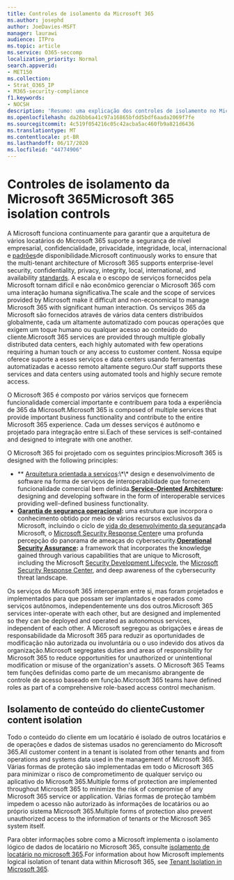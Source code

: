 ```yaml
---
title: Controles de isolamento da Microsoft 365
ms.author: josephd
author: JoeDavies-MSFT
manager: laurawi
audience: ITPro
ms.topic: article
ms.service: O365-seccomp
localization_priority: Normal
search.appverid:
- MET150
ms.collection:
- Strat_O365_IP
- M365-security-compliance
f1.keywords:
- NOCSH
description: 'Resumo: uma explicação dos controles de isolamento no Microsoft 365.'
ms.openlocfilehash: da26bb6a41c97a16865bfdd5bdf6aada2069f7fe
ms.sourcegitcommit: 4c519f054216c05c42acba5ac460fb9a821d6436
ms.translationtype: MT
ms.contentlocale: pt-BR
ms.lasthandoff: 06/17/2020
ms.locfileid: "44774906"
---
```

# <a name="microsoft-365-isolation-controls"></a><span data-ttu-id="ab4df-103">Controles de isolamento da Microsoft 365</span><span class="sxs-lookup"><span data-stu-id="ab4df-103">Microsoft 365 isolation controls</span></span> 

<span data-ttu-id="ab4df-104">A Microsoft funciona continuamente para garantir que a arquitetura de vários locatários do Microsoft 365 suporte a segurança de nível empresarial, confidencialidade, privacidade, integridade, local, internacional e [padrões](https://www.microsoft.com/TrustCenter/Compliance?service=Office#Icons)de disponibilidade.</span><span class="sxs-lookup"><span data-stu-id="ab4df-104">Microsoft continuously works to ensure that the multi-tenant architecture of Microsoft 365 supports enterprise-level security, confidentiality, privacy, integrity, local, international, and availability [standards](https://www.microsoft.com/TrustCenter/Compliance?service=Office#Icons).</span></span> <span data-ttu-id="ab4df-105">A escala e o escopo de serviços fornecidos pela Microsoft tornam difícil e não econômico gerenciar o Microsoft 365 com uma interação humana significativa.</span><span class="sxs-lookup"><span data-stu-id="ab4df-105">The scale and the scope of services provided by Microsoft make it difficult and non-economical to manage Microsoft 365 with significant human interaction.</span></span> <span data-ttu-id="ab4df-106">Os serviços 365 da Microsoft são fornecidos através de vários data centers distribuídos globalmente, cada um altamente automatizado com poucas operações que exigem um toque humano ou qualquer acesso ao conteúdo do cliente.</span><span class="sxs-lookup"><span data-stu-id="ab4df-106">Microsoft 365 services are provided through multiple globally distributed data centers, each highly automated with few operations requiring a human touch or any access to customer content.</span></span> <span data-ttu-id="ab4df-107">Nossa equipe oferece suporte a esses serviços e data centers usando ferramentas automatizadas e acesso remoto altamente seguro.</span><span class="sxs-lookup"><span data-stu-id="ab4df-107">Our staff supports these services and data centers using automated tools and highly secure remote access.</span></span> 

<span data-ttu-id="ab4df-108">O Microsoft 365 é composto por vários serviços que fornecem funcionalidade comercial importante e contribuem para toda a experiência de 365 da Microsoft.</span><span class="sxs-lookup"><span data-stu-id="ab4df-108">Microsoft 365 is composed of multiple services that provide important business functionality and contribute to the entire Microsoft 365 experience.</span></span> <span data-ttu-id="ab4df-109">Cada um desses serviços é autônomo e projetado para integração entre si.</span><span class="sxs-lookup"><span data-stu-id="ab4df-109">Each of these services is self-contained and designed to integrate with one another.</span></span>

<span data-ttu-id="ab4df-110">O Microsoft 365 foi projetado com os seguintes princípios:</span><span class="sxs-lookup"><span data-stu-id="ab4df-110">Microsoft 365 is designed with the following principles:</span></span>

 - <span data-ttu-id="ab4df-111">\*\* [Arquitetura orientada a serviços](https://docs.microsoft.com/previous-versions/aa480021(v=msdn.10)):\*\* design e desenvolvimento de software na forma de serviços de interoperabilidade que fornecem funcionalidade comercial bem definida.</span><span class="sxs-lookup"><span data-stu-id="ab4df-111">**[Service-Oriented Architecture](https://docs.microsoft.com/previous-versions/aa480021(v=msdn.10)):** designing and developing software in the form of interoperable services providing well-defined business functionality.</span></span>
 - <span data-ttu-id="ab4df-112">**[Garantia de segurança operacional](https://www.microsoft.com/download/details.aspx?id=40872):** uma estrutura que incorpora o conhecimento obtido por meio de vários recursos exclusivos da Microsoft, incluindo o ciclo de [vida do desenvolvimento da segurança](https://www.microsoft.com/sdl/default.aspx)da Microsoft, o [Microsoft Security Response Center](https://technet.microsoft.com/library/dn440717.aspx)e uma profunda percepção do panorama de ameaças do cybersecurity.</span><span class="sxs-lookup"><span data-stu-id="ab4df-112">**[Operational Security Assurance](https://www.microsoft.com/download/details.aspx?id=40872):** a framework that incorporates the knowledge gained through various capabilities that are unique to Microsoft, including the Microsoft [Security Development Lifecycle](https://www.microsoft.com/sdl/default.aspx), the [Microsoft Security Response Center](https://technet.microsoft.com/library/dn440717.aspx), and deep awareness of the cybersecurity threat landscape.</span></span>

<span data-ttu-id="ab4df-113">Os serviços do Microsoft 365 interoperam entre si, mas foram projetados e implementados para que possam ser implantados e operados como serviços autônomos, independentemente uns dos outros.</span><span class="sxs-lookup"><span data-stu-id="ab4df-113">Microsoft 365 services inter-operate with each other, but are designed and implemented so they can be deployed and operated as autonomous services, independent of each other.</span></span> <span data-ttu-id="ab4df-114">A Microsoft segregou as obrigações e áreas de responsabilidade da Microsoft 365 para reduzir as oportunidades de modificação não autorizada ou involuntária ou o uso indevido dos ativos da organização.</span><span class="sxs-lookup"><span data-stu-id="ab4df-114">Microsoft segregates duties and areas of responsibility for Microsoft 365 to reduce opportunities for unauthorized or unintentional modification or misuse of the organization's assets.</span></span> <span data-ttu-id="ab4df-115">O Microsoft 365 Teams tem funções definidas como parte de um mecanismo abrangente de controle de acesso baseado em função.</span><span class="sxs-lookup"><span data-stu-id="ab4df-115">Microsoft 365 teams have defined roles as part of a comprehensive role-based access control mechanism.</span></span>

## <a name="customer-content-isolation"></a><span data-ttu-id="ab4df-116">Isolamento de conteúdo do cliente</span><span class="sxs-lookup"><span data-stu-id="ab4df-116">Customer content isolation</span></span>

<span data-ttu-id="ab4df-117">Todo o conteúdo do cliente em um locatário é isolado de outros locatários e de operações e dados de sistemas usados no gerenciamento do Microsoft 365.</span><span class="sxs-lookup"><span data-stu-id="ab4df-117">All customer content in a tenant is isolated from other tenants and from operations and systems data used in the management of Microsoft 365.</span></span> <span data-ttu-id="ab4df-118">Várias formas de proteção são implementadas em todo o Microsoft 365 para minimizar o risco de comprometimento de qualquer serviço ou aplicativo do Microsoft 365.</span><span class="sxs-lookup"><span data-stu-id="ab4df-118">Multiple forms of protection are implemented throughout Microsoft 365 to minimize the risk of compromise of any Microsoft 365 service or application.</span></span> <span data-ttu-id="ab4df-119">Várias formas de proteção também impedem o acesso não autorizado às informações de locatários ou ao próprio sistema Microsoft 365.</span><span class="sxs-lookup"><span data-stu-id="ab4df-119">Multiple forms of protection also prevent unauthorized access to the information of tenants or the Microsoft 365 system itself.</span></span>

<span data-ttu-id="ab4df-120">Para obter informações sobre como a Microsoft implementa o isolamento lógico de dados de locatário no Microsoft 365, consulte [isolamento de locatário no microsoft 365](office-365-tenant-isolation-overview.md).</span><span class="sxs-lookup"><span data-stu-id="ab4df-120">For information about how Microsoft implements logical isolation of tenant data within Microsoft 365, see [Tenant Isolation in Microsoft 365](office-365-tenant-isolation-overview.md).</span></span>
